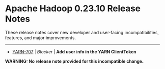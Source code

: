 
<!---
# Licensed to the Apache Software Foundation (ASF) under one
# or more contributor license agreements.  See the NOTICE file
# distributed with this work for additional information
# regarding copyright ownership.  The ASF licenses this file
# to you under the Apache License, Version 2.0 (the
# "License"); you may not use this file except in compliance
# with the License.  You may obtain a copy of the License at
#
#     http://www.apache.org/licenses/LICENSE-2.0
#
# Unless required by applicable law or agreed to in writing, software
# distributed under the License is distributed on an "AS IS" BASIS,
# WITHOUT WARRANTIES OR CONDITIONS OF ANY KIND, either express or implied.
# See the License for the specific language governing permissions and
# limitations under the License.
-->
# Apache Hadoop  0.23.10 Release Notes

These release notes cover new developer and user-facing incompatibilities, features, and major improvements.


---

* [YARN-707](https://issues.apache.org/jira/browse/YARN-707) | *Blocker* | **Add user info in the YARN ClientToken**

**WARNING: No release note provided for this incompatible change.**



